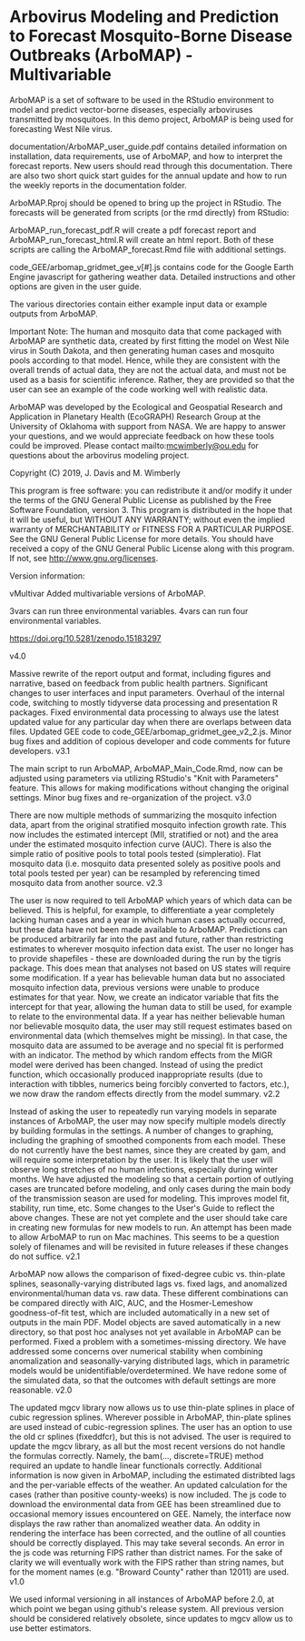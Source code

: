 # Arbovirus Modeling and Prediction to Forecast Mosquito-Borne Disease Outbreaks (ArboMAP) - Multivariable

ArboMAP is a set of software to be used in the RStudio environment to model and predict vector-borne diseases, especially arboviruses transmitted by mosquitoes. In this demo project, ArboMAP is being used for forecasting West Nile virus.

documentation/ArboMAP_user_guide.pdf contains detailed information on installation, data requirements, use of ArboMAP, and how to interpret the forecast reports. New users should read through this documentation. There are also two short quick start guides for the annual update and how to run the weekly reports in the documentation folder.

ArboMAP.Rproj should be opened to bring up the project in RStudio. The forecasts will be generated from scripts (or the rmd directly) from RStudio:

ArboMAP_run_forecast_pdf.R will create a pdf forecast report and ArboMAP_run_forecast_html.R will create an html report. Both of these scripts are calling the ArboMAP_forecast.Rmd file with additional settings.

code_GEE/arbomap_gridmet_gee_v[#].js contains code for the Google Earth Engine javascript for gathering weather data. Detailed instructions and other options are given in the user guide.

The various directories contain either example input data or example outputs from ArboMAP.

Important Note: The human and mosquito data that come packaged with ArboMAP are synthetic data, created by first fitting the model on West Nile virus in South Dakota, and then generating human cases and mosquito pools according to that model. Hence, while they are consistent with the overall trends of actual data, they are not the actual data, and must not be used as a basis for scientific inference. Rather, they are provided so that the user can see an example of the code working well with realistic data.

ArboMAP was developed by the Ecological and Geospatial Research and Application in Planetary Health (EcoGRAPH) Research Group at the University of Oklahoma with support from NASA. We are happy to answer your questions, and we would appreciate feedback on how these tools could be improved. Please contact mailto:mcwimberly@ou.edu for questions about the arbovirus modeling project.

Copyright (C) 2019, J. Davis and M. Wimberly

This program is free software: you can redistribute it and/or modify it under the terms of the GNU General Public License as published by the Free Software Foundation, version 3. This program is distributed in the hope that it will be useful, but WITHOUT ANY WARRANTY; without even the implied warranty of MERCHANTABILITY or FITNESS FOR A PARTICULAR PURPOSE. See the GNU General Public License for more details. You should have received a copy of the GNU General Public License along with this program. If not, see http://www.gnu.org/licenses.

Version information:

vMultivar
Added multivariable versions of ArboMAP. 

3vars can run three environmental variables.
4vars can run four environmental variables. 

https://doi.org/10.5281/zenodo.15183297

v4.0

Massive rewrite of the report output and format, including figures and narrative, based on feedback from public health partners.
Significant changes to user interfaces and input parameters.
Overhaul of the internal code, switching to mostly tidyverse data processing and presentation R packages.
Fixed environmental data processing to always use the latest updated value for any particular day when there are overlaps between data files.
Updated GEE code to code_GEE/arbomap_gridmet_gee_v2_2.js.
Minor bug fixes and addition of copious developer and code comments for future developers.
v3.1

The main script to run ArboMAP, ArboMAP_Main_Code.Rmd, now can be adjusted using parameters via utilizing RStudio's "Knit with Parameters" feature. This allows for making modifications without changing the original settings.
Minor bug fixes and re-organization of the project.
v3.0

There are now multiple methods of summarizing the mosquito infection data, apart from the original stratified mosquito infection growth rate. This now includes the estimated intercept (MII, stratified or not) and the area under the estimated mosquito infection curve (AUC). There is also the simple ratio of positive pools to total pools tested (simpleratio).
Flat mosquito data (i.e. mosquito data presented solely as positive pools and total pools tested per year) can be resampled by referencing timed mosquito data from another source.
v2.3

The user is now required to tell ArboMAP which years of which data can be believed. This is helpful, for example, to differentiate a year completely lacking human cases and a year in which human cases actually occurred, but these data have not been made available to ArboMAP.
Predictions can be produced arbitrarily far into the past and future, rather than restricting estimates to wherever mosquito infection data exist.
The user no longer has to provide shapefiles - these are downloaded during the run by the tigris package. This does mean that analyses not based on US states will require some modification.
If a year has believable human data but no associated mosquito infection data, previous versions were unable to produce estimates for that year. Now, we create an indicator variable that fits the intercept for that year, allowing the human data to still be used, for example to relate to the environmental data. If a year has neither believable human nor believable mosquito data, the user may still request estimates based on environmental data (which themselves might be missing). In that case, the mosquito data are assumed to be average and no special fit is performed with an indicator.
The method by which random effects from the MIGR model were derived has been changed. Instead of using the predict function, which occasionally produced inappropriate results (due to interaction with tibbles, numerics being forcibly converted to factors, etc.), we now draw the random effects directly from the model summary.
v2.2

Instead of asking the user to repeatedly run varying models in separate instances of ArboMAP, the user may now specify multiple models directly by building formulas in the settings.
A number of changes to graphing, including the graphing of smoothed components from each model. These do not currently have the best names, since they are created by gam, and will require some interpretation by the user.
It is likely that the user will observe long stretches of no human infections, especially during winter months. We have adjusted the modeling so that a certain portion of outlying cases are truncated before modeling, and only cases during the main body of the transmission season are used for modeling. This improves model fit, stability, run time, etc.
Some changes to the User's Guide to reflect the above changes. These are not yet complete and the user should take care in creating new formulas for new models to run.
An attempt has been made to allow ArboMAP to run on Mac machines. This seems to be a question solely of filenames and will be revisited in future releases if these changes do not suffice.
v2.1

ArboMAP now allows the comparison of fixed-degree cubic vs. thin-plate splines, seasonally-varying distributed lags vs. fixed lags, and anomalized environmental/human data vs. raw data.
These different combinations can be compared directly with AIC, AUC, and the Hosmer-Lemeshow goodness-of-fit test, which are included automatically in a new set of outputs in the main PDF.
Model objects are saved automatically in a new directory, so that post hoc analyses not yet available in ArboMAP can be performed.
Fixed a problem with a sometimes-missing directory.
We have addressed some concerns over numerical stability when combining anomalization and seasonally-varying distributed lags, which in parametric models would be unidentifiable/overdetermined.
We have redone some of the simulated data, so that the outcomes with default settings are more reasonable.
v2.0

The updated mgcv library now allows us to use thin-plate splines in place of cubic regression splines. Wherever possible in ArboMAP, thin-plate splines are used instead of cubic-regression splines. The user has an option to use the old cr splines (fixeddfcr), but this is not advised. The user is required to update the mgcv library, as all but the most recent versions do not handle the formulas correctly. Namely, the bam(..., discrete=TRUE) method required an update to handle linear functionals correctly.
Additional information is now given in ArboMAP, including the estimated distribted lags and the per-variable effects of the weather.
An updated calculation for the cases (rather than positive county-weeks) is now included.
The js code to download the environmental data from GEE has been streamlined due to occasional memory issues encountered on GEE. Namely, the interface now displays the raw rather than anomalized weather data.
An oddity in rendering the interface has been corrected, and the outline of all counties should be correctly displayed. This may take several seconds.
An error in the js code was returning FIPS rather than district names. For the sake of clarity we will eventually work with the FIPS rather than string names, but for the moment names (e.g. "Broward County" rather than 12011) are used.
v1.0

We used informal versioning in all instances of ArboMAP before 2.0, at which point we began using github's release system. All previous version should be considered relatively obsolete, since updates to mgcv allow us to use better estimators.
